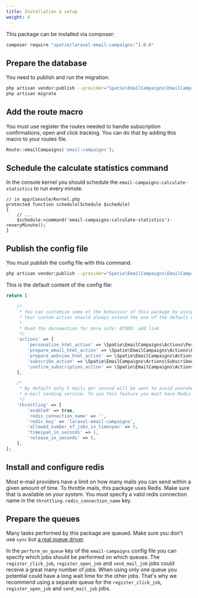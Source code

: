 ```yaml
---
title: Installation & setup
weight: 4
---
```


This package can be installed via composer:

```bash
composer require "spatie/laravel-email-campaigns:^1.0.0"
```

## Prepare the database

You need to publish and run the migration:

```bash
php artisan vendor:publish --provider="Spatie\EmailCampaigns\EmailCampaignsServiceProvider" --tag="migrations"
php artisan migrate
```

## Add the route macro

You must use register the routes needed to handle subscription confirmations, open and click tracking. You can do that by adding this macro to your routes file.

```php
Route::emailCampaigns('email-campaigns');
```

## Schedule the calculate statistics command

In the console kernel you should schedule the `email-campaigns:calculate-statistics` to run every minute.
```
// in app/Console/Kernel.php
protected function schedule(Schedule $schedule)
{
    // ...
    $schedule->command('email-campaigns:calculate-statistics')->everyMinute();
}
```

## Publish the config file

You must publish the config file with this command.

```bash
php artisan vendor:publish --provider="Spatie\EmailCampaigns\EmailCampaignsServiceProvider" --tag="config"
```

This is the default content of the config file:

```php
return [

    /*
     * You can customize some of the behaviour of this package by using our own custom action.
     * Your custom action should always extend the one of the default ones.
     *
     * Read the documention for more info: @TODO: add link
     */
    'actions' => [
        'personalize_html_action' => \Spatie\EmailCampaigns\Actions\PersonalizeHtmlAction::class,
        'prepare_email_html_action' => \Spatie\EmailCampaigns\Actions\PrepareEmailHtmlAction::class,
        'prepare_webview_html_action' => \Spatie\EmailCampaigns\Actions\PrepareWebviewHtmlAction::class,
        'subscribe_action' => \Spatie\EmailCampaigns\Actions\SubscribeAction::class,
        'confirm_subscription_action' => \Spatie\EmailCampaigns\Actions\ConfirmSubscriptionAction::class,
    ],

    /*
     * By default only 5 mails per second will be sent to avoid overwhelming your
     * e-mail sending service. To use this feature you must have Redis installed.
     */
    'throttling' => [
        'enabled' => true,
        'redis_connection_name' => '',
        'redis_key' => 'laravel-email-campaigns',
        'allowed_number_of_jobs_in_timespan' => 5,
        'timespan_in_seconds' => 1,
        'release_in_seconds' => 5,
    ],
];
```

## Install and configure redis

Most e-mail providers have a limit on how many mails you can send within a given amount of time. To throttle mails, this package uses Redis. Make sure that is available on your system. You must specify a valid redis connection name in the `throttling.redis_connection_name` key.

## Prepare the queues

Many tasks performed by this package are queued. Make sure you don't use `sync` but [a real queue driver](https://laravel.com/docs/master/queues#driver-prerequisites).

In the `perform_on_queue` key of the `email-campaigns` config file you can specify which jobs should be performed on which queues. The `register_click_job`, `register_open_job` and `send_mail_job` jobs could receive a great many number of jobs. When using only one queue you potential could have a long wait time for the other jobs. That's why we recommend using a separate queue for the `register_click_job`, `register_open_job` and `send_mail_job` jobs.
